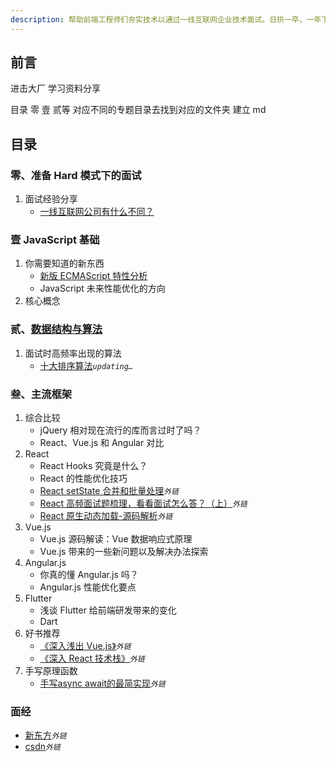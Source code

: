 ```yaml
---
description: 帮助前端工程师们夯实技术以通过一线互联网企业技术面试。日拱一卒，一年下来你会惊叹自己的进步。
---
```


## 前言

进击大厂 学习资料分享

目录 零 壹 贰等 对应不同的专题目录去找到对应的文件夹 建立 md

## 目录

### 零、准备 Hard 模式下的面试

1. 面试经验分享
   - [一线互联网公司有什么不同？](0/0.1.1.md)

### 壹 JavaScript 基础

1. 你需要知道的新东西
   - [新版 ECMAScript 特性分析](1/1.1.1.md)
   - JavaScript 未来性能优化的方向
2. 核心概念

### 贰、[数据结构与算法](2/2.0.md)

1. 面试时高频率出现的算法
   - [十大排序算法](2/2.1.1.md)_`updating…`_

### 叁、主流框架

1. 综合比较
   - jQuery 相对现在流行的库而言过时了吗？
   - React、Vue.js 和 Angular 对比
2. React
   - React Hooks 究竟是什么？
   - React 的性能优化技巧
   - [React setState 合并和批量处理](https://juejin.im/post/5e6c35a65188254953721691)_`外链`_
   - [React 高频面试题梳理，看看面试怎么答？（上）](https://mp.weixin.qq.com/s/3jmJgZFktP2NMT8XLvdIKQ)_`外链`_
   - [React 原生动态加载-源码解析](https://juejin.im/post/5eca7abbe51d457884468391?utm_source=gold_browser_extension)_`外链`_
3. Vue.js
   - Vue.js 源码解读：Vue 数据响应式原理
   - Vue.js 带来的一些新问题以及解决办法探索
4. Angular.js
   - 你真的懂 Angular.js 吗？
   - Angular.js 性能优化要点
5. Flutter
   - 浅谈 Flutter 给前端研发带来的变化
   - Dart
6. 好书推荐
   - [《深入浅出 Vue.js》](https://book.douban.com/subject/32581281/)_`外链`_
   - [《深入 React 技术栈》](https://book.douban.com/subject/26918038/)_`外链`_
7. 手写原理函数
   - [手写async await的最简实现](https://mp.weixin.qq.com/s/ykrZZxCoC8O8D__Qimrtrg)_`外链`_
   
### 面经
   - [新东方](https://juejin.im/post/5eaa7b7d6fb9a0432e5debc3)_`外链`_
   - [csdn](https://juejin.im/post/5ecf51985188254305605d32)_`外链`_
